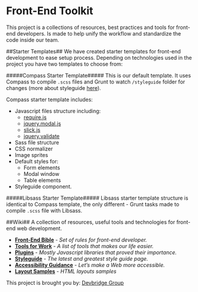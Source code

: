 # **Front-End Toolkit** #
This project is a collections of resources, best practices and tools for front-end developers. Is made to help unify the workflow and standardize the code inside our team. 

##Starter Templates##
We have created starter templates for front-end development to ease setup process.
Depending on technologies used in the project you have two templates to choose from:

#####Compass Starter Template#####
This is our default template. It uses Compass to compile `.scss` files and Grunt to watch `/styleguide` folder for changes (more about styleguide [here](https://github.com/devbridge/Front-End-Toolkit/wiki/Styleguide)).

Compass starter template includes:
* Javascript files structure including:
    * [require.js](http://requirejs.org/)
    * [jquery.modal.js](https://www.devbridge.com/sourcery/components/jquery-modal/)
    * [slick.js](http://kenwheeler.github.io/slick/)
    * [jquery.validate](http://jqueryvalidation.org/)
* Sass file structure
* CSS normalizer
* Image sprites
* Default styles for:
    * Form elements
    * Modal window
    * Table elements
* Styleguide component.


#####Libsass Starter Template#####
Libsass starter template structure is identical to Compass template, the only different - Grunt tasks made to compile `.scss` file with Libsass.


##Wiki##
A collection of resources, useful tools and technologies for front-end web development.

* **[Front-End Bible](https://github.com/devbridge/Front-End-Toolkit/wiki/Front-End-Bible)** - _Set of rules for front-end developer._
* **[Tools for Work](https://github.com/devbridge/Front-End-Toolkit/wiki/Tools-For-Work)** - _A list of tools that makes our life easier._
* **[Plugins](https://github.com/devbridge/Front-End-Toolkit/wiki/Plugins)** - _Mostly Javascript libraries that proved their importance._
* **[Styleguide](https://github.com/devbridge/Front-End-Toolkit/wiki/Styleguide)** - _The latest and greatest style guide page._
* **[Accessibility Guidance](https://github.com/devbridge/Front-End-Toolkit/wiki/Accessibility-guidance)** - _Let’s make a Web more accessible._
* **[Layout Samples](https://github.com/devbridge/Front-End-Toolkit/wiki/Layout-samples)** - _HTML layouts samples_


This project is brought you by: [Devbridge Group](https://www.devbridge.com/) 
